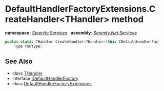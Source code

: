 # DefaultHandlerFactoryExtensions.CreateHandler&lt;THandler&gt; method
**namespace:** *[Serenity.Services](../../README.md#serenity.services-namespace)*   **assembly**: *[Serenity.Net.Services](../../README.md)*

```csharp
public static THandler CreateHandler<THandler>(this IDefaultHandlerFactory handlerFactory, 
    Type rowType)
```

## See Also

* class [THandler](../Serenity.Net.Services/../DefaultHandlerFactoryExtensions.THandler.md)
* interface [IDefaultHandlerFactory](../IDefaultHandlerFactory.md)
* class [DefaultHandlerFactoryExtensions](../DefaultHandlerFactoryExtensions.md)